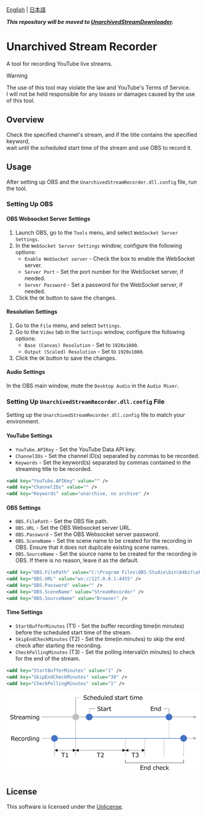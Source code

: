 [English](README.md) | [日本語](README.ja.md)

***This repository will be moved to [UnarchivedStreamDownloader](../../../UnarchivedStreamDownloader).***

# Unarchived Stream Recorder

A tool for recording YouTube live streams.

> [!WARNING]
> The use of this tool may violate the law and YouTube's Terms of Service.  
> I will not be held responsible for any losses or damages caused by the use of this tool.

## Overview

Check the specified channel's stream, and if the title contains the specified keyword,  
wait until the scheduled start time of the stream and use OBS to record it.

## Usage

After setting up OBS and the `UnarchivedStreamRecorder.dll.config` file, run the tool.

### Setting Up OBS

#### OBS Websocket Server Settings

1. Launch OBS, go to the `Tools` menu, and select `WebSocket Server Settings`.
2. In the `WebSocket Server Settings` window, configure the following options:
   - `Enable WebSocket server` - Check the box to enable the WebSocket server.
   - `Server Port` - Set the port number for the WebSocket server, if needed.
   - `Server Password` - Set a password for the WebSocket server, if needed.
3. Click the `OK` button to save the changes.

#### Resolution Settings

1. Go to the `File` menu, and select `Settings`.
2. Go to the `Video` tab in the `Settings` window, configure the following options:
   - `Base (Canvas) Resolution` - Set to `1920x1080`.
   - `Output (Scaled) Resolution` - Set to `1920x1080`.
3. Click the `OK` button to save the changes.

#### Audio Settings

In the OBS main window, mute the `Desktop Audio` in the `Audio Mixer`.

### Setting Up `UnarchivedStreamRecorder.dll.config` File

Setting up the `UnarchivedStreamRecorder.dll.config` file to match your environment.

#### YouTube Settings

- `YouTube.APIKey` - Set the YouTube Data API key.
- `ChannelIDs` - Set the channel ID(s) separated by commas to be recorded.
- `Keywords` - Set the keyword(s) separated by commas contained in the streaming title to be recorded.

```xml
<add key="YouTube.APIKey" value="" />
<add key="ChannelIDs" value="" />
<add key="Keywords" value="unarchive, no archive" />
```

#### OBS Settings

- `OBS.FilePath` - Set the OBS file path.
- `OBS.URL` - Set the OBS Websocket server URL.
- `OBS.Password` - Set the OBS Websocket server password.
- `OBS.SceneName` - Set the scene name to be created for the recording in OBS. Ensure that it does not duplicate existing scene names.
- `OBS.SourceName` - Set the source name to be created for the recording in OBS. If there is no reason, leave it as the default.

```xml
<add key="OBS.FilePath" value="C:\Program Files\OBS-Studio\bin\64bit\obs64.exe" />
<add key="OBS.URL" value="ws://127.0.0.1:4455" />
<add key="OBS.Password" value="" />
<add key="OBS.SceneName" value="StreamRecorder" />
<add key="OBS.SourceName" value="Browser" />
```

#### Time Settings

- `StartBufferMinutes` (T1) - Set the buffer recording time(in minutes) before the scheduled start time of the stream.
- `SkipEndCheckMinutes` (T2) - Set the time(in minutes) to skip the end check after starting the recording.
- `CheckPollingMinutes` (T3) - Set the polling interval(in minutes) to check for the end of the stream.

```xml
<add key="StartBufferMinutes" value="1" />
<add key="SkipEndCheckMinutes" value="30" />
<add key="CheckPollingMinutes" value="1" />
```

![TimingChart](img/TimingChart_eng.png)

## License

This software is licensed under the [Unlicense](LICENSE).
